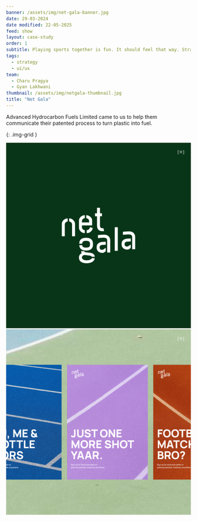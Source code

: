 ```yaml
---
banner: /assets/img/net-gala-banner.jpg
date: 29-03-2024
date modified: 22-05-2025
feed: show
layout: case-study
order: 1
subtitle: Playing sports together is fun. It should feel that way. Strategy and User Experience for a sports community and venue booking platform.
tags:
  - strategy
  - ui/ux
team:
  - Charu Pragya
  - Gyan Lakhwani
thumbnail: /assets/img/netgala-thumbnail.jpg
title: "Net Gala"
---
```


Advanced Hydrocarbon Fuels Limited came to us to help them communicate their patented process to turn plastic into fuel.

{: .img-grid }

![](../assets/img/ng-logo.jpg)![](../assets/img/ng-posters.jpg)